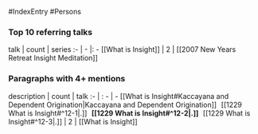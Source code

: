 #IndexEntry #Persons

### Top 10 referring talks
talk | count | series
:- | - |: -
[[What is Insight]] | 2 | [[2007 New Years Retreat Insight Meditation]]

### Paragraphs with 4+ mentions
description | count | talk
:- | : - | -
[[What is Insight#Kaccayana and Dependent Origination\|Kaccayana and Dependent Origination]] &nbsp;&nbsp;[[1229 What is Insight#^12-1\|.]] &nbsp; **[[1229 What is Insight#^12-2\|.]]** &nbsp; [[1229 What is Insight#^12-3\|.]] | 2 | [[What is Insight]]

